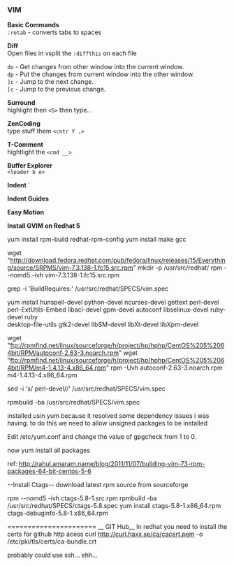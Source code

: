 ### VIM ###

__Basic Commands__  
`:retab` - converts tabs to spaces

__Diff__  
Open files in vsplit the `:diffthis` on each file  

`do` - Get changes from other window into the current window.  
`dp` - Put the changes from current window into the other window.  
`]c` - Jump to the next change.  
`[c` - Jump to the previous change.  


__Surround__  
highlight then `<S>` then type...

__ZenCoding__  
type stuff them `<cntr Y ,>`

__T-Comment__  
hightlight the `<cmd __>`

__Buffer Explorer__  
`<leader b e>`

__Indent__
<leader i g>`

__Indent Guides__
<leader i g>

__Easy Motion__
<leader leader e>

__Install GVIM on Redhat 5__

yum install rpm-build redhat-rpm-config
yum install make gcc

wget "http://download.fedora.redhat.com/pub/fedora/linux/releases/15/Everything/source/SRPMS/vim-7.3.138-1.fc15.src.rpm"
mkdir -p /usr/src/redhat/
rpm --nomd5 -ivh vim-7.3.138-1.fc15.src.rpm

grep -i 'BuildRequires:' /usr/src/redhat/SPECS/vim.spec

yum install hunspell-devel python-devel ncurses-devel gettext perl-devel \
perl-ExtUtils-Embed libacl-devel gpm-devel autoconf libselinux-devel ruby-devel ruby \
desktop-file-utils gtk2-devel libSM-devel libXt-devel libXpm-devel

wget "ftp://rpmfind.net/linux/sourceforge/h/project/hp/hphp/CentOS%205%2064bit/RPM/autoconf-2.63-3.noarch.rpm"
wget "ftp://rpmfind.net/linux/sourceforge/h/project/hp/hphp/CentOS%205%2064bit/RPM/m4-1.4.13-4.x86_64.rpm"
rpm -Uvh autoconf-2.63-3.noarch.rpm m4-1.4.13-4.x86_64.rpm

sed -i 's/ perl-devel//' /usr/src/redhat/SPECS/vim.spec

rpmbuild -ba /usr/src/redhat/SPECS/vim.spec

installed usin yum because it resolved some dependency issues i was having.
to do this we need to allow unsigned packages to be installed

Edit /etc/yum.conf and change the value of gpgcheck from 1 to 0.

now yum install all packages

ref: http://rahul.amaram.name/blog/2011/11/07/buliding-vim-73-rpm-packages-64-bit-centos-5-6

--Install Ctags--
download latest rpm source from sourceforge

rpm --nomd5 -ivh ctags-5.8-1.src.rpm
rpmbuild -ba /usr/src/redhat/SPECS/ctags-5.8.spec
yum install ctags-5.8-1.x86_64.rpm ctags-debuginfo-5.8-1.x86_64.rpm



======================
__ GIT Hub__
In redhat you need to install the certs for github http acess
curl http://curl.haxx.se/ca/cacert.pem -o /etc/pki/tls/certs/ca-bundle.crt

probably could use ssh... ehh...
